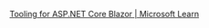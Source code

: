 [Tooling for ASP.NET Core Blazor | Microsoft Learn](https://learn.microsoft.com/en-us/aspnet/core/blazor/tooling?view=aspnetcore-7.0&pivots=macos)
